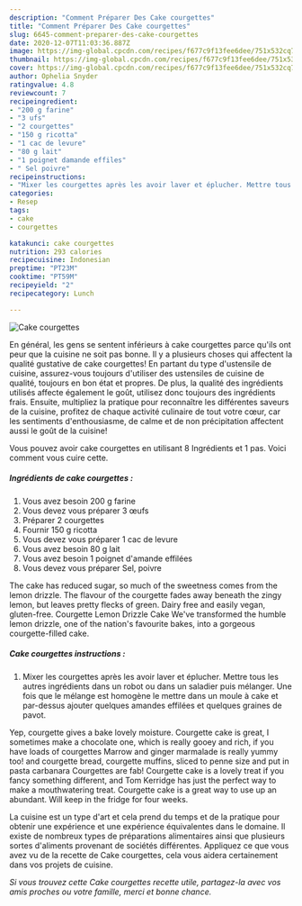 ```yaml
---
description: "Comment Préparer Des Cake courgettes"
title: "Comment Préparer Des Cake courgettes"
slug: 6645-comment-preparer-des-cake-courgettes
date: 2020-12-07T11:03:36.887Z
image: https://img-global.cpcdn.com/recipes/f677c9f13fee6dee/751x532cq70/cake-courgettes-photo-principale-de-la-recette.jpg
thumbnail: https://img-global.cpcdn.com/recipes/f677c9f13fee6dee/751x532cq70/cake-courgettes-photo-principale-de-la-recette.jpg
cover: https://img-global.cpcdn.com/recipes/f677c9f13fee6dee/751x532cq70/cake-courgettes-photo-principale-de-la-recette.jpg
author: Ophelia Snyder
ratingvalue: 4.8
reviewcount: 7
recipeingredient:
- "200 g farine"
- "3 ufs"
- "2 courgettes"
- "150 g ricotta"
- "1 cac de levure"
- "80 g lait"
- "1 poignet damande effiles"
- " Sel poivre"
recipeinstructions:
- "Mixer les courgettes après les avoir laver et éplucher. Mettre tous les autres ingrédients dans un robot ou dans un saladier puis mélanger. Une fois que le mélange est homogène le mettre dans un moule à cake et par-dessus ajouter quelques amandes effilées et quelques graines de pavot."
categories:
- Resep
tags:
- cake
- courgettes

katakunci: cake courgettes 
nutrition: 293 calories
recipecuisine: Indonesian
preptime: "PT23M"
cooktime: "PT59M"
recipeyield: "2"
recipecategory: Lunch

---
```



![Cake courgettes](https://img-global.cpcdn.com/recipes/f677c9f13fee6dee/751x532cq70/cake-courgettes-photo-principale-de-la-recette.jpg)

En général, les gens se sentent inférieurs à cake courgettes parce qu'ils ont peur que la cuisine ne soit pas bonne. Il y a plusieurs choses qui affectent la qualité gustative de cake courgettes! En partant du type d'ustensile de cuisine, assurez-vous toujours d'utiliser des ustensiles de cuisine de qualité, toujours en bon état et propres. De plus, la qualité des ingrédients utilisés affecte également le goût, utilisez donc toujours des ingrédients frais. Ensuite, multipliez la pratique pour reconnaître les différentes saveurs de la cuisine, profitez de chaque activité culinaire de tout votre cœur, car les sentiments d'enthousiasme, de calme et de non précipitation affectent aussi le goût de la cuisine!

<!--inarticleads1-->

Vous pouvez avoir cake courgettes en utilisant 8 Ingrédients et 1 pas. Voici comment vous cuire cette.

##### Ingrédients de cake courgettes :

1. Vous avez besoin 200 g farine
1. Vous devez vous préparer 3 œufs
1. Préparer 2 courgettes
1. Fournir 150 g ricotta
1. Vous devez vous préparer 1 cac de levure
1. Vous avez besoin 80 g lait
1. Vous avez besoin 1 poignet d&#39;amande effilées
1. Vous devez vous préparer  Sel, poivre


The cake has reduced sugar, so much of the sweetness comes from the lemon drizzle. The flavour of the courgette fades away beneath the zingy lemon, but leaves pretty flecks of green. Dairy free and easily vegan, gluten-free. Courgette Lemon Drizzle Cake We&#39;ve transformed the humble lemon drizzle, one of the nation&#39;s favourite bakes, into a gorgeous courgette-filled cake. 

<!--inarticleads2-->

##### Cake courgettes instructions :

1. Mixer les courgettes après les avoir laver et éplucher. Mettre tous les autres ingrédients dans un robot ou dans un saladier puis mélanger. Une fois que le mélange est homogène le mettre dans un moule à cake et par-dessus ajouter quelques amandes effilées et quelques graines de pavot.


Yep, courgette gives a bake lovely moisture. Courgette cake is great, I sometimes make a chocolate one, which is really gooey and rich, if you have loads of courgettes Marrow and ginger marmalade is really yummy too! and courgette bread, courgette muffins, sliced to penne size and put in pasta carbanara Courgettes are fab! Courgette cake is a lovely treat if you fancy something different, and Tom Kerridge has just the perfect way to make a mouthwatering treat. Courgette cake is a great way to use up an abundant. Will keep in the fridge for four weeks. 

<!--inarticleads1-->

<p>
La cuisine est un type d'art et cela prend du temps et de la pratique pour obtenir une expérience et une expérience équivalentes dans le domaine. Il existe de nombreux types de préparations alimentaires ainsi que plusieurs sortes d'aliments provenant de sociétés différentes. Appliquez ce que vous avez vu de la recette de Cake courgettes, cela vous aidera certainement dans vos projets de cuisine.
</p>

<p>
<i>Si vous trouvez cette Cake courgettes recette utile, partagez-la avec vos amis proches ou votre famille, merci et bonne chance.</i>
</p>
